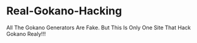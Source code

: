 # Real-Gokano-Hacking
All The Gokano Generators Are Fake. But This Is Only One Site That Hack Gokano Realy!!! 
